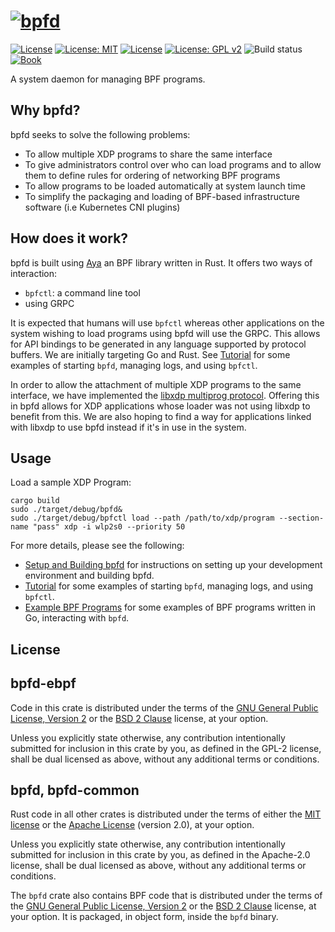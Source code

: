 # [![bpfd](./docs/img/bpfd.svg)](https://bpfd.netlify.app/)

[![License](https://img.shields.io/badge/License-Apache_2.0-blue.svg)](https://opensource.org/licenses/Apache-2.0)
[![License: MIT](https://img.shields.io/badge/License-MIT-yellow.svg)](https://opensource.org/licenses/MIT)
[![License](https://img.shields.io/badge/License-BSD_2--Clause-orange.svg)](https://opensource.org/licenses/BSD-2-Clause)
[![License: GPL v2](https://img.shields.io/badge/License-GPL_v2-blue.svg)](https://www.gnu.org/licenses/old-licenses/gpl-2.0.en.html)
![Build status][build-badge]
[![Book][book-badge]][book-url]

[build-badge]: https://img.shields.io/github/actions/workflow/status/bpfd-dev/bpfd/build.yml?branch=main
[book-badge]: https://img.shields.io/badge/read%20the-book-9cf.svg
[book-url]: https://bpfd.netlify.app/

A system daemon for managing BPF programs.

## Why bpfd?

bpfd seeks to solve the following problems:

- To allow multiple XDP programs to share the same interface
- To give administrators control over who can load programs and to allow them to
  define rules for ordering of networking BPF programs
- To allow programs to be loaded automatically at system launch time
- To simplify the packaging and loading of BPF-based infrastructure software (i.e Kubernetes CNI plugins)

## How does it work?

bpfd is built using [Aya](https://aya-rs.dev) an BPF library written in Rust.
It offers two ways of interaction:

- `bpfctl`: a command line tool
- using GRPC

It is expected that humans will use `bpfctl` whereas other applications on the system wishing to load programs using
bpfd will use the GRPC. This allows for API bindings to be generated in any language supported by protocol buffers.
We are initially targeting Go and Rust.
See [Tutorial](docs/tutorial.md) for some examples of starting `bpfd`, managing logs, and using `bpfctl`.

In order to allow the attachment of multiple XDP programs to the same interface, we have implemented the
[libxdp multiprog protocol](https://github.com/xdp-project/xdp-tools/blob/master/lib/libxdp/protocol.org).
Offering this in bpfd allows for XDP applications whose loader was not using libxdp to benefit from this.
We are also hoping to find a way for applications linked with libxdp to use bpfd instead if it's
in use in the system.

## Usage

Load a sample XDP Program:

```console
cargo build
sudo ./target/debug/bpfd&
sudo ./target/debug/bpfctl load --path /path/to/xdp/program --section-name "pass" xdp -i wlp2s0 --priority 50
```

For more details, please see the following:

- [Setup and Building bpfd](docs/building-bpfd.md) for instructions on setting up
  your development environment and building bpfd.
- [Tutorial](docs/tutorial.md) for some examples of starting `bpfd`, managing
  logs, and using `bpfctl`.
- [Example BPF Programs](docs/example-bpf.md) for some examples of BPF programs
  written in Go, interacting with `bpfd`.

## License

## bpfd-ebpf

Code in this crate is distributed under the terms of the [GNU General Public
License, Version 2] or the [BSD 2 Clause] license, at your option.

Unless you explicitly state otherwise, any contribution intentionally submitted
for inclusion in this crate by you, as defined in the GPL-2 license, shall be
dual licensed as above, without any additional terms or conditions.

## bpfd, bpfd-common

Rust code in all other crates is distributed under the terms of either the [MIT
license] or the [Apache License] (version 2.0), at your option.

Unless you explicitly state otherwise, any contribution intentionally submitted
for inclusion in this crate by you, as defined in the Apache-2.0 license, shall
be dual licensed as above, without any additional terms or conditions.

The `bpfd` crate also contains BPF code that is distributed under the terms of
the [GNU General Public License, Version 2] or the [BSD 2 Clause] license, at
your option. It is packaged, in object form, inside the `bpfd` binary.

[MIT license]: LICENSE-MIT
[Apache license]: LICENSE-APACHE
[GNU General Public License, Version 2]: LICENSE-GPL
[BSD 2 Clause]: LICENSE-BSD2
